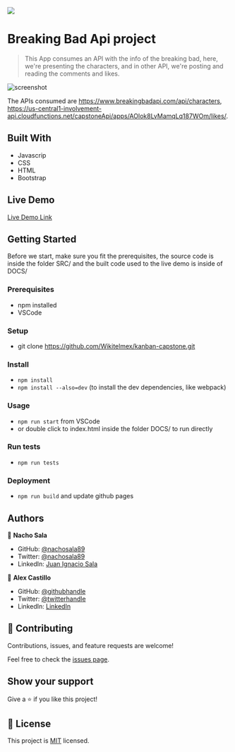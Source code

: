 ![](https://img.shields.io/badge/Microverse-blueviolet)

# Breaking Bad Api project

> This App consumes an API with the info of the breaking bad, here, we're presenting the characters, and in other API, we're posting and reading the comments and likes.

![screenshot](./screenshot.png)

The APIs consumed are https://www.breakingbadapi.com/api/characters, https://us-central1-involvement-api.cloudfunctions.net/capstoneApi/apps/AOlok8LvMamqLq187WOm/likes/.

## Built With
- Javascrip
- CSS
- HTML
- Bootstrap

## Live Demo
[Live Demo Link](https://wikitelmex.github.io/kanban-capstone/)


## Getting Started
Before we start, make sure you fit the prerequisites, the source code is inside the folder SRC/ and the built code used to the live demo is inside of DOCS/

### Prerequisites
- npm installed
- VSCode

### Setup
- git clone https://github.com/Wikitelmex/kanban-capstone.git
  
### Install
- `npm install`
- `npm install --also=dev` (to install the dev dependencies, like webpack)

### Usage
- `npm run start` from VSCode
- or double click to index.html inside the folder DOCS/ to run directly

### Run tests
- `npm run tests`

### Deployment
- `npm run build` and update github pages

## Authors
👤 **Nacho Sala**

- GitHub: [@nachosala89](https://github.com/nachosala89)
- Twitter: [@nachosala89](https://twitter.com/nachosala89)
- LinkedIn: [Juan Ignacio Sala](https://www.linkedin.com/in/juan-ignacio-sala)


👤 **Alex Castillo**

- GitHub: [@githubhandle](https://github.com/Wikitelmex)
- Twitter: [@twitterhandle](https://twitter.com/Alejand84515448)
- LinkedIn: [LinkedIn](https://www.linkedin.com/in/alejandro-castillo-6849131a9/)

## 🤝 Contributing
Contributions, issues, and feature requests are welcome!

Feel free to check the [issues page](https://github.com/Wikitelmex/kanban-capstone/issues).

## Show your support
Give a ⭐️ if you like this project!


## 📝 License
This project is [MIT](./MIT.md) licensed.
